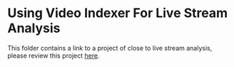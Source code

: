 # Using Video Indexer For Live Stream Analysis

<!-- 
Guidelines on README format: https://review.docs.microsoft.com/help/onboard/admin/samples/concepts/readme-template?branch=master

Guidance on onboarding samples to docs.microsoft.com/samples: https://review.docs.microsoft.com/help/onboard/admin/samples/process/onboarding?branch=master

Taxonomies for products and languages: https://review.docs.microsoft.com/new-hope/information-architecture/metadata/taxonomies?branch=master
-->

This folder contains a link to a project of close to live stream analysis, please review this project [here](https://github.com/xpouyat/media-services-dotnet-functions-integration/blob/master/media-functions-for-logic-app/LiveStreamAnalysis.md).




